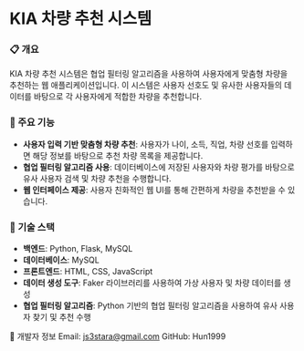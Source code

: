 # KIA 차량 추천 시스템

### 📋 개요
KIA 차량 추천 시스템은 협업 필터링 알고리즘을 사용하여 사용자에게 맞춤형 차량을 추천하는 웹 애플리케이션입니다. 이 시스템은 사용자 선호도 및 유사한 사용자들의 데이터를 바탕으로 각 사용자에게 적합한 차량을 추천합니다.

### 🚀 주요 기능
- **사용자 입력 기반 맞춤형 차량 추천**: 사용자가 나이, 소득, 직업, 차량 선호를 입력하면 해당 정보를 바탕으로 추천 차량 목록을 제공합니다.
- **협업 필터링 알고리즘 사용**: 데이터베이스에 저장된 사용자와 차량 평가를 바탕으로 유사 사용자 검색 및 차량 추천을 수행합니다.
- **웹 인터페이스 제공**: 사용자 친화적인 웹 UI를 통해 간편하게 차량을 추천받을 수 있습니다.

### 📑 기술 스택
- **백엔드**: Python, Flask, MySQL
- **데이터베이스**: MySQL
- **프론트엔드**: HTML, CSS, JavaScript
- **데이터 생성 도구**: Faker 라이브러리를 사용하여 가상 사용자 및 차량 데이터를 생성
- **협업 필터링 알고리즘**: Python 기반의 협업 필터링 알고리즘을 사용하여 유사 사용자 찾기 및 추천 수행

👤 개발자 정보
Email: js3stara@gmail.com
GitHub: Hun1999
